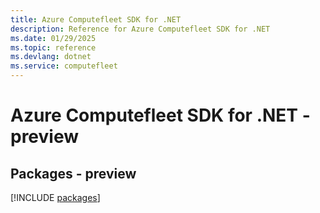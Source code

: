 ```yaml
---
title: Azure Computefleet SDK for .NET
description: Reference for Azure Computefleet SDK for .NET
ms.date: 01/29/2025
ms.topic: reference
ms.devlang: dotnet
ms.service: computefleet
---
```

# Azure Computefleet SDK for .NET - preview
## Packages - preview
[!INCLUDE [packages](computefleet-index.md)]